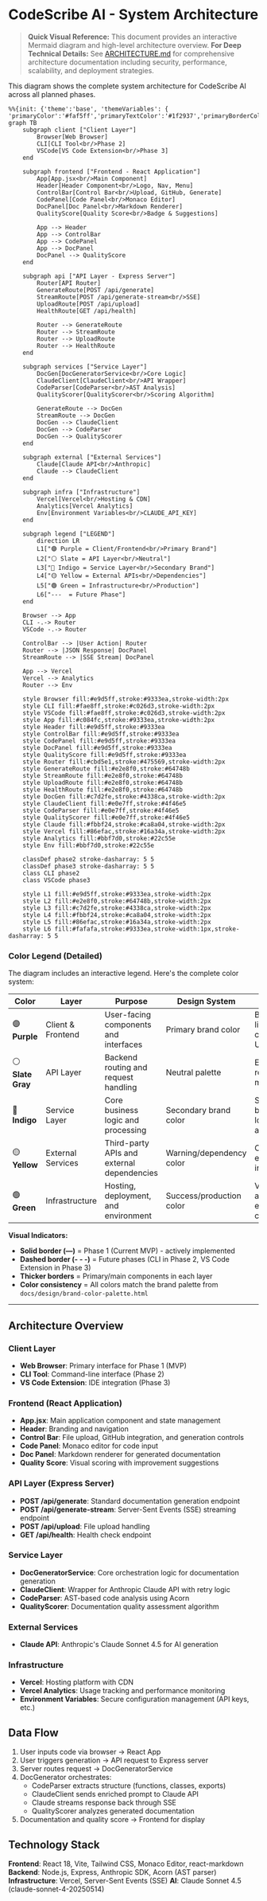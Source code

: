 # CodeScribe AI - System Architecture

> **Quick Visual Reference:** This document provides an interactive Mermaid diagram and high-level architecture overview.
> **For Deep Technical Details:** See [ARCHITECTURE.md](ARCHITECTURE.md) for comprehensive architecture documentation including security, performance, scalability, and deployment strategies.

This diagram shows the complete system architecture for CodeScribe AI across all planned phases.

```mermaid
%%{init: {'theme':'base', 'themeVariables': { 'primaryColor':'#faf5ff','primaryTextColor':'#1f2937','primaryBorderColor':'#9333ea','lineColor':'#64748b','secondaryColor':'#ecfeff','tertiaryColor':'#fff7ed','clusterBkg':'#fafafa','clusterBorder':'#9333ea'}}}%%
graph TB
    subgraph client ["Client Layer"]
        Browser[Web Browser]
        CLI[CLI Tool<br/>Phase 2]
        VSCode[VS Code Extension<br/>Phase 3]
    end

    subgraph frontend ["Frontend - React Application"]
        App[App.jsx<br/>Main Component]
        Header[Header Component<br/>Logo, Nav, Menu]
        ControlBar[Control Bar<br/>Upload, GitHub, Generate]
        CodePanel[Code Panel<br/>Monaco Editor]
        DocPanel[Doc Panel<br/>Markdown Renderer]
        QualityScore[Quality Score<br/>Badge & Suggestions]
        
        App --> Header
        App --> ControlBar
        App --> CodePanel
        App --> DocPanel
        DocPanel --> QualityScore
    end

    subgraph api ["API Layer - Express Server"]
        Router[API Router]
        GenerateRoute[POST /api/generate]
        StreamRoute[POST /api/generate-stream<br/>SSE]
        UploadRoute[POST /api/upload]
        HealthRoute[GET /api/health]
        
        Router --> GenerateRoute
        Router --> StreamRoute
        Router --> UploadRoute
        Router --> HealthRoute
    end

    subgraph services ["Service Layer"]
        DocGen[DocGeneratorService<br/>Core Logic]
        ClaudeClient[ClaudeClient<br/>API Wrapper]
        CodeParser[CodeParser<br/>AST Analysis]
        QualityScorer[QualityScorer<br/>Scoring Algorithm]
        
        GenerateRoute --> DocGen
        StreamRoute --> DocGen
        DocGen --> ClaudeClient
        DocGen --> CodeParser
        DocGen --> QualityScorer
    end

    subgraph external ["External Services"]
        Claude[Claude API<br/>Anthropic]
        Claude --> ClaudeClient
    end

    subgraph infra ["Infrastructure"]
        Vercel[Vercel<br/>Hosting & CDN]
        Analytics[Vercel Analytics]
        Env[Environment Variables<br/>CLAUDE_API_KEY]
    end

    subgraph legend ["LEGEND"]
        direction LR
        L1["🟣 Purple = Client/Frontend<br/>Primary Brand"]
        L2["⚪ Slate = API Layer<br/>Neutral"]
        L3["🔵 Indigo = Service Layer<br/>Secondary Brand"]
        L4["🟡 Yellow = External APIs<br/>Dependencies"]
        L5["🟢 Green = Infrastructure<br/>Production"]
        L6["---  = Future Phase"]
    end

    Browser --> App
    CLI -.-> Router
    VSCode -.-> Router

    ControlBar --> |User Action| Router
    Router --> |JSON Response| DocPanel
    StreamRoute --> |SSE Stream| DocPanel

    App --> Vercel
    Vercel --> Analytics
    Router --> Env

    style Browser fill:#e9d5ff,stroke:#9333ea,stroke-width:2px
    style CLI fill:#fae8ff,stroke:#c026d3,stroke-width:2px
    style VSCode fill:#fae8ff,stroke:#c026d3,stroke-width:2px
    style App fill:#c084fc,stroke:#9333ea,stroke-width:2px
    style Header fill:#e9d5ff,stroke:#9333ea
    style ControlBar fill:#e9d5ff,stroke:#9333ea
    style CodePanel fill:#e9d5ff,stroke:#9333ea
    style DocPanel fill:#e9d5ff,stroke:#9333ea
    style QualityScore fill:#e9d5ff,stroke:#9333ea
    style Router fill:#cbd5e1,stroke:#475569,stroke-width:2px
    style GenerateRoute fill:#e2e8f0,stroke:#64748b
    style StreamRoute fill:#e2e8f0,stroke:#64748b
    style UploadRoute fill:#e2e8f0,stroke:#64748b
    style HealthRoute fill:#e2e8f0,stroke:#64748b
    style DocGen fill:#c7d2fe,stroke:#4338ca,stroke-width:2px
    style ClaudeClient fill:#e0e7ff,stroke:#4f46e5
    style CodeParser fill:#e0e7ff,stroke:#4f46e5
    style QualityScorer fill:#e0e7ff,stroke:#4f46e5
    style Claude fill:#fbbf24,stroke:#ca8a04,stroke-width:2px
    style Vercel fill:#86efac,stroke:#16a34a,stroke-width:2px
    style Analytics fill:#bbf7d0,stroke:#22c55e
    style Env fill:#bbf7d0,stroke:#22c55e

    classDef phase2 stroke-dasharray: 5 5
    classDef phase3 stroke-dasharray: 5 5
    class CLI phase2
    class VSCode phase3

    style L1 fill:#e9d5ff,stroke:#9333ea,stroke-width:2px
    style L2 fill:#e2e8f0,stroke:#64748b,stroke-width:2px
    style L3 fill:#c7d2fe,stroke:#4338ca,stroke-width:2px
    style L4 fill:#fbbf24,stroke:#ca8a04,stroke-width:2px
    style L5 fill:#86efac,stroke:#16a34a,stroke-width:2px
    style L6 fill:#fafafa,stroke:#9333ea,stroke-width:1px,stroke-dasharray: 5 5
```

### Color Legend (Detailed)

The diagram includes an interactive legend. Here's the complete color system:

| Color | Layer | Purpose | Design System | Usage |
|-------|-------|---------|---------------|-------|
| 🟣 **Purple** | Client & Frontend | User-facing components and interfaces | Primary brand color | Buttons, links, client-side UI |
| ⚪ **Slate Gray** | API Layer | Backend routing and request handling | Neutral palette | Express routes, middleware |
| 🔵 **Indigo** | Service Layer | Core business logic and processing | Secondary brand color | Services, business logic, algorithms |
| 🟡 **Yellow** | External Services | Third-party APIs and external dependencies | Warning/dependency color | Claude API, external integrations |
| 🟢 **Green** | Infrastructure | Hosting, deployment, and environment | Success/production color | Vercel, analytics, environment config |

**Visual Indicators:**
- **Solid border (—)** = Phase 1 (Current MVP) - actively implemented
- **Dashed border (- - -)** = Future phases (CLI in Phase 2, VS Code Extension in Phase 3)
- **Thicker borders** = Primary/main components in each layer
- **Color consistency** = All colors match the brand palette from `docs/design/brand-color-palette.html`

---

## Architecture Overview

### Client Layer
- **Web Browser**: Primary interface for Phase 1 (MVP)
- **CLI Tool**: Command-line interface (Phase 2)
- **VS Code Extension**: IDE integration (Phase 3)

### Frontend (React Application)
- **App.jsx**: Main application component and state management
- **Header**: Branding and navigation
- **Control Bar**: File upload, GitHub integration, and generation controls
- **Code Panel**: Monaco editor for code input
- **Doc Panel**: Markdown renderer for generated documentation
- **Quality Score**: Visual scoring with improvement suggestions

### API Layer (Express Server)
- **POST /api/generate**: Standard documentation generation endpoint
- **POST /api/generate-stream**: Server-Sent Events (SSE) streaming endpoint
- **POST /api/upload**: File upload handling
- **GET /api/health**: Health check endpoint

### Service Layer
- **DocGeneratorService**: Core orchestration logic for documentation generation
- **ClaudeClient**: Wrapper for Anthropic Claude API with retry logic
- **CodeParser**: AST-based code analysis using Acorn
- **QualityScorer**: Documentation quality assessment algorithm

### External Services
- **Claude API**: Anthropic's Claude Sonnet 4.5 for AI generation

### Infrastructure
- **Vercel**: Hosting platform with CDN
- **Vercel Analytics**: Usage tracking and performance monitoring
- **Environment Variables**: Secure configuration management (API keys, etc.)

## Data Flow

1. User inputs code via browser → React App
2. User triggers generation → API request to Express server
3. Server routes request → DocGeneratorService
4. DocGenerator orchestrates:
   - CodeParser extracts structure (functions, classes, exports)
   - ClaudeClient sends enriched prompt to Claude API
   - Claude streams response back through SSE
   - QualityScorer analyzes generated documentation
5. Documentation and quality score → Frontend for display

## Technology Stack

**Frontend**: React 18, Vite, Tailwind CSS, Monaco Editor, react-markdown
**Backend**: Node.js, Express, Anthropic SDK, Acorn (AST parser)
**Infrastructure**: Vercel, Server-Sent Events (SSE)
**AI**: Claude Sonnet 4.5 (claude-sonnet-4-20250514)